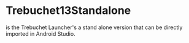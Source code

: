 # Trebuchet13Standalone
is the Trebuchet Launcher's a stand alone version that can be directly imported in Android Studio.

